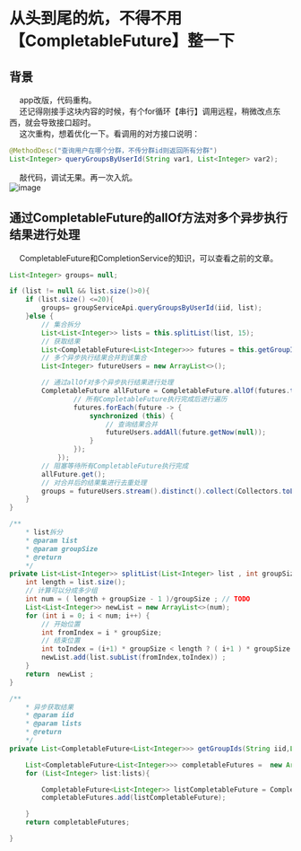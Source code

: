 

# 从头到尾的炕，不得不用【CompletableFuture】整一下

## 背景  
&emsp; app改版，代码重构。  
&emsp; 还记得刚接手这块内容的时候，有个for循环【串行】调用远程，稍微改点东西，就会导致接口超时。  
&emsp; 这次重构，想着优化一下。看调用的对方接口说明：  

```java
@MethodDesc("查询用户在哪个分群，不传分群id则返回所有分群")
List<Integer> queryGroupsByUserId(String var1, List<Integer> var2);
```

&emsp; 敲代码，调试无果。再一次入炕。  
![image](http://www.wt1814.com/static/view/images/share/share-1.png)  


## 通过CompletableFuture的allOf方法对多个异步执行结果进行处理
&emsp; CompletableFuture和CompletionService的知识，可以查看之前的文章。  

```java
List<Integer> groups= null;

if (list != null && list.size()>0){
    if (list.size() <=20){
        groups= groupServiceApi.queryGroupsByUserId(iid, list);
    }else {
        // 集合拆分
        List<List<Integer>> lists = this.splitList(list, 15);
        // 获取结果
        List<CompletableFuture<List<Integer>>> futures = this.getGroupIds(iid,lists);
        // 多个异步执行结果合并到该集合
        List<Integer> futureUsers = new ArrayList<>();

        // 通过allOf对多个异步执行结果进行处理
        CompletableFuture allFuture = CompletableFuture.allOf(futures.toArray(new CompletableFuture[futures.size()])).whenComplete((v, t) -> {
                // 所有CompletableFuture执行完成后进行遍历
                futures.forEach(future -> {
                    synchronized (this) {
                        // 查询结果合并
                        futureUsers.addAll(future.getNow(null));
                    }
                });
            });
        // 阻塞等待所有CompletableFuture执行完成
        allFuture.get();
        // 对合并后的结果集进行去重处理
        groups = futureUsers.stream().distinct().collect(Collectors.toList());
    }
}
```


```java
/**
    * list拆分
    * @param list
    * @param groupSize
    * @return
    */
private List<List<Integer>> splitList(List<Integer> list , int groupSize){
    int length = list.size();
    // 计算可以分成多少组
    int num = ( length + groupSize - 1 )/groupSize ; // TODO
    List<List<Integer>> newList = new ArrayList<>(num);
    for (int i = 0; i < num; i++) {
        // 开始位置
        int fromIndex = i * groupSize;
        // 结束位置
        int toIndex = (i+1) * groupSize < length ? ( i+1 ) * groupSize : length ;
        newList.add(list.subList(fromIndex,toIndex)) ;
    }
    return  newList ;
}
```

```java
/**
    * 异步获取结果
    * @param iid
    * @param lists
    * @return
    */
private List<CompletableFuture<List<Integer>>> getGroupIds(String iid,List<List<Integer>> lists){

    List<CompletableFuture<List<Integer>>> completableFutures =  new ArrayList<>();
    for (List<Integer> list:lists){

        CompletableFuture<List<Integer>> listCompletableFuture = CompletableFuture.supplyAsync(() -> groupServiceApi.queryGroupsByUserId(iid, list));
        completableFutures.add(listCompletableFuture);

    }
    return completableFutures;

}
```
